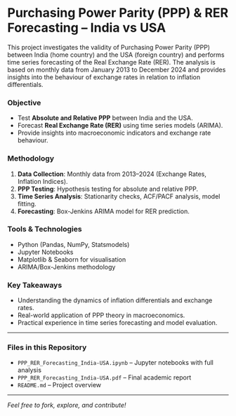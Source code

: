 # Purchasing Power Parity (PPP) & RER Forecasting – India vs USA

This project investigates the validity of Purchasing Power Parity (PPP) between India (home country) and the USA (foreign country) and performs time series forecasting of the Real Exchange Rate (RER). The analysis is based on monthly data from January 2013 to December 2024 and provides insights into the behaviour of exchange rates in relation to inflation differentials.

### Objective
- Test **Absolute and Relative PPP** between India and the USA.
- Forecast **Real Exchange Rate (RER)** using time series models (ARIMA).
- Provide insights into macroeconomic indicators and exchange rate behaviour.

### Methodology
1. **Data Collection**: Monthly data from 2013–2024 (Exchange Rates, Inflation Indices).
2. **PPP Testing**: Hypothesis testing for absolute and relative PPP.
3. **Time Series Analysis**: Stationarity checks, ACF/PACF analysis, model fitting.
4. **Forecasting**: Box-Jenkins ARIMA model for RER prediction.

### Tools & Technologies
- Python (Pandas, NumPy, Statsmodels)
- Jupyter Notebooks
- Matplotlib & Seaborn for visualisation
- ARIMA/Box-Jenkins methodology

### Key Takeaways
- Understanding the dynamics of inflation differentials and exchange rates.
- Real-world application of PPP theory in macroeconomics.
- Practical experience in time series forecasting and model evaluation.

---

### Files in this Repository
- `PPP_RER_Forecasting_India-USA.ipynb` – Jupyter notebooks with full analysis
- `PPP_RER_Forecasting_India-USA.pdf` – Final academic report
- `README.md` – Project overview

---

<i>Feel free to fork, explore, and contribute!</i>

